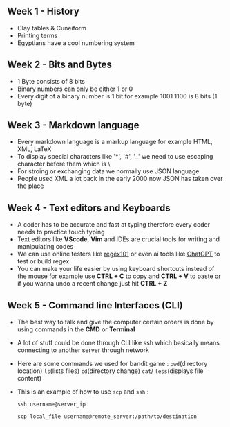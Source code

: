 ## Week 1 - History 

- Clay tables & Cuneiform
- Printing terms
- Egyptians have a cool numbering system

## Week 2 - Bits and Bytes 

- 1 Byte consists of 8 bits
- Binary numbers can only be either 1 or 0
- Every digit of a binary number is 1 bit for example 1001 1100 is 8 bits (1 byte)

## Week 3 - Markdown language 

- Every markdown language is a markup language for example HTML, XML, LaTeX
- To display special characters like '*', '#', '_'  we need to use escaping character before them which is \
- For stroing or exchanging data we normally use JSON language
- People used XML a lot back in the early 2000 now JSON has taken over the place

## Week 4 - Text editors and Keyboards 

- A coder has to be accurate and fast at typing therefore every coder needs to practice touch typing
- Text editors like **VScode**, **Vim** and IDEs are crucial tools for writing and manipulating codes
- We can use online testers like [regex101](https://regex101.com/) or even ai tools like [ChatGPT](https://chatgpt.com/) to test or build regex
- You can make your life easier by using keyboard shortcuts instead of the mouse for example use **CTRL + C** to copy and **CTRL + V** to paste or if you wanna undo a recent change just hit **CTRL + Z**

## Week 5 - Command line Interfaces (CLI)

- The best way to talk and give the computer certain orders is done by using commands in the **CMD** or **Terminal**
- A lot of stuff could be done through CLI like ssh which basically means connecting to another server through network
- Here are some commands we used for bandit game : `pwd`(directory location) `ls`(lists files) `cd`(directory change) `cat`/ `less`(displays file content)
- This is an example of how to use `scp` and `ssh` :

  ```
  ssh username@server_ip

  scp local_file username@remote_server:/path/to/destination
  ```  
